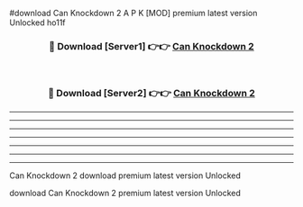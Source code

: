 #download Can Knockdown 2 A P K [MOD] premium latest version Unlocked ho11f 



<div align="center">
<h3>🔴 Download [Server1] 👉👉 <a href="https://apkdownload3.web.app/">Can Knockdown 2</a></h3><br>

<h3>🔴 Download [Server2] 👉👉 <a href="https://apkdownload3.web.app/">Can Knockdown 2</a></h3>
</div>





----------------------------------------------------------

----------------------------------------------------------

----------------------------------------------------------

----------------------------------------------------------

----------------------------------------------------------

----------------------------------------------------------

----------------------------------------------------------

Can Knockdown 2 download premium latest version Unlocked

download Can Knockdown 2 premium latest version Unlocked
